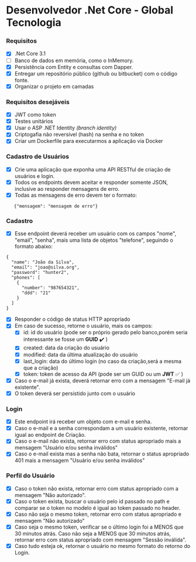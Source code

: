 # Desenvolvedor .Net Core - Global Tecnologia

### Requisitos

- [x] .Net Core 3.1
- [ ] Banco de dados em memória, como o InMemory.
- [x] Persistência com Entity e consultas com Dapper.
- [x] Entregar um repositório público (github ou bitbucket) com o código fonte.
- [x] Organizar o projeto em camadas

### Requisitos desejáveis

- [x] JWT como token
- [x] Testes unitários
- [x] Usar o ASP .NET Identity  *(branch identity)*
- [x] Criptogafia não reversível (hash) na senha e no token
- [x] Criar um Dockerfile para executarmos a aplicação via Docker

### Cadastro de Usuários

- [x] Crie uma aplicação que exponha uma API RESTful de criação de usuários e login.
- [x] Todos os endpoints devem aceitar e responder somente JSON, inclusive ao responder mensagens de erro.
- [x] Todas as mensagens de erro devem ter o formato:
```
   {"mensagem": "mensagem de erro"}
```

### Cadastro

- [x] Esse endpoint deverá receber um usuário com os campos "nome", "email", "senha", mais uma lista de objetos "telefone", seguindo o formato abaixo:
```
{
  "name": "João da Silva",
  "email": "joao@silva.org",
  "password": "hunter2",
  "phones": [
    {
      "number": "987654321",
      "ddd": "21"
    } 
  ]
}
```

- [x] Responder o código de status HTTP apropriado
- [x] Em caso de sucesso, retorne o usuário, mais os campos:
  - [x] id: id do usuário (pode ser o próprio gerado pelo banco,porém seria interessante se fosse um **GUID** :heavy_check_mark: )
  - [x] created: data da criação do usuário
  - [x] modified: data da última atualização do usuário
  - [x] last_login: data do último login (no caso da criação,será a mesma que a criação)
  - [x] token: token de acesso da API (pode ser um GUID ou um **JWT** :white_check_mark: )
- [x] Caso o e-mail já exista, deverá retornar erro com a mensagem "E-mail já existente".
- [x] O token deverá ser persistido junto com o usuário

### Login

- [x] Este endpoint irá receber um objeto com e-mail e senha.
- [x] Caso o e-mail e a senha correspondam a um usuário existente, retornar igual ao endpoint de Criação.
- [x] Caso o e-mail não exista, retornar erro com status apropriado mais a mensagem "Usuário e/ou senha inválidos"
- [x] Caso o e-mail exista mas a senha não bata, retornar o status apropriado 401 mais a mensagem "Usuário e/ou senha inválidos"

### Perfil do Usuário
- [x] Caso o token não exista, retornar erro com status apropriado com a mensagem "Não autorizado".
- [x] Caso o token exista, buscar o usuário pelo id passado no path e comparar se o token no modelo é igual ao token passado no header.
- [x] Caso não seja o mesmo token, retornar erro com status apropriado e mensagem "Não autorizado"
- [x] Caso seja o mesmo token, verificar se o último login foi a MENOS que 30 minutos atrás. Caso não seja a MENOS que 30 minutos atrás, retornar erro com status apropriado com mensagem "Sessão inválida".
- [x] Caso tudo esteja ok, retornar o usuário no mesmo formato do retorno do Login.

